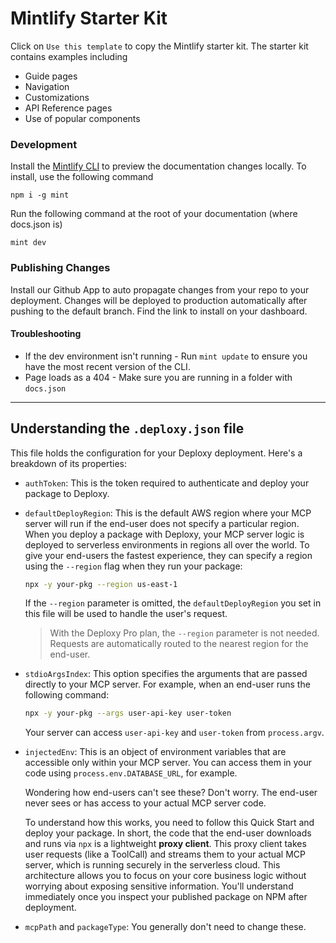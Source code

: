 # Mintlify Starter Kit

Click on `Use this template` to copy the Mintlify starter kit. The starter kit contains examples including

- Guide pages
- Navigation
- Customizations
- API Reference pages
- Use of popular components

### Development

Install the [Mintlify CLI](https://www.npmjs.com/package/mint) to preview the documentation changes locally. To install, use the following command

```
npm i -g mint
```

Run the following command at the root of your documentation (where docs.json is)

```
mint dev
```

### Publishing Changes

Install our Github App to auto propagate changes from your repo to your deployment. Changes will be deployed to production automatically after pushing to the default branch. Find the link to install on your dashboard. 

#### Troubleshooting

- If the dev environment isn't running - Run `mint update` to ensure you have the most recent version of the CLI.
- Page loads as a 404 - Make sure you are running in a folder with `docs.json`

---

## Understanding the `.deploxy.json` file

This file holds the configuration for your Deploxy deployment. Here's a breakdown of its properties:

-   `authToken`: This is the token required to authenticate and deploy your package to Deploxy.

-   `defaultDeployRegion`: This is the default AWS region where your MCP server will run if the end-user does not specify a particular region. When you deploy a package with Deploxy, your MCP server logic is deployed to serverless environments in regions all over the world. To give your end-users the fastest experience, they can specify a region using the `--region` flag when they run your package:
    ```bash
    npx -y your-pkg --region us-east-1
    ```
    If the `--region` parameter is omitted, the `defaultDeployRegion` you set in this file will be used to handle the user's request.
    > With the Deploxy Pro plan, the `--region` parameter is not needed. Requests are automatically routed to the nearest region for the end-user.

-   `stdioArgsIndex`: This option specifies the arguments that are passed directly to your MCP server. For example, when an end-user runs the following command:
    ```bash
    npx -y your-pkg --args user-api-key user-token
    ```
    Your server can access `user-api-key` and `user-token` from `process.argv`.

-   `injectedEnv`: This is an object of environment variables that are accessible only within your MCP server. You can access them in your code using `process.env.DATABASE_URL`, for example.
    
    Wondering how end-users can't see these? Don't worry. The end-user never sees or has access to your actual MCP server code.
    
    To understand how this works, you need to follow this Quick Start and deploy your package. In short, the code that the end-user downloads and runs via `npx` is a lightweight **proxy client**. This proxy client takes user requests (like a ToolCall) and streams them to your actual MCP server, which is running securely in the serverless cloud. This architecture allows you to focus on your core business logic without worrying about exposing sensitive information. You'll understand immediately once you inspect your published package on NPM after deployment.

-   `mcpPath` and `packageType`: You generally don't need to change these.